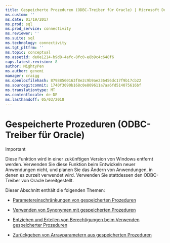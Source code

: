 ```yaml
---
title: Gespeicherte Prozeduren (ODBC-Treiber für Oracle) | Microsoft Docs
ms.custom: ''
ms.date: 01/19/2017
ms.prod: sql
ms.prod_service: connectivity
ms.reviewer: ''
ms.suite: sql
ms.technology: connectivity
ms.tgt_pltfrm: ''
ms.topic: conceptual
ms.assetid: de0e1214-b9d8-4afc-8fc0-e8b9c4c648f6
caps.latest.revision: 8
author: MightyPen
ms.author: genemi
manager: craigg
ms.openlocfilehash: 87988560163f8e2c9b9ae236456dc17f9b17cb22
ms.sourcegitcommit: 1740f3090b168c0e809611a7aa6fd514075616bf
ms.translationtype: MT
ms.contentlocale: de-DE
ms.lasthandoff: 05/03/2018
---
```

# <a name="stored-procedures-odbc-driver-for-oracle"></a>Gespeicherte Prozeduren (ODBC-Treiber für Oracle)
> [!IMPORTANT]  
>  Diese Funktion wird in einer zukünftigen Version von Windows entfernt werden. Verwenden Sie diese Funktion beim Entwickeln neuer Anwendungen nicht, und planen Sie das Ändern von Anwendungen, in denen es zurzeit verwendet wird. Verwenden Sie stattdessen den ODBC-Treiber von Oracle bereitgestellt.  
  
 Dieser Abschnitt enthält die folgenden Themen:  
  
-   [Parametereinschränkungen von gespeicherten Prozeduren](../../odbc/microsoft/stored-procedure-parameter-limitations.md)  
  
-   [Verwenden von Synonymen mit gespeicherten Prozeduren](../../odbc/microsoft/using-synonyms-with-stored-procedures.md)  
  
-   [Entziehen und Erteilen von Berechtigungen beim Verwenden gespeicherter Prozeduren](../../odbc/microsoft/revoking-and-granting-rights-when-using-stored-procedures.md)  
  
-   [Zurückgeben von Arrayparametern aus gespeicherten Prozeduren](../../odbc/microsoft/returning-array-parameters-from-stored-procedures.md)
